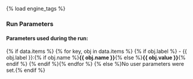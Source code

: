 {% load engine_tags %}
### Run Parameters
#### Parameters used during the run:
{% if data.items %}
{% for key, obj in data.items %}
{% if obj.label %} - {{ obj.label }}:{% if obj.name %}__{{ obj.name }}__{% else %}__{{ obj.value }}__{% endif %}
{% endif %}{% endfor %}
{% else %}No user parameters were set.{% endif %}
